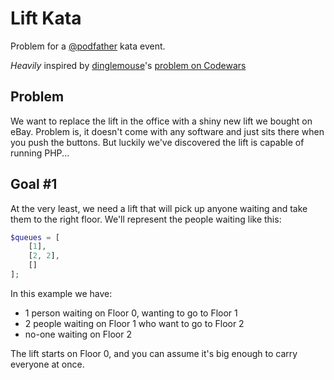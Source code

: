 # Lift Kata

Problem for a [@podfather](https://github.com/podfather) kata event.

_Heavily_ inspired by [dinglemouse](https://www.codewars.com/users/dinglemouse)'s [problem on Codewars](http://www.codewars.com/kata/the-lift/)

## Problem

We want to replace the lift in the office with a shiny new lift we bought on eBay.  Problem is, it doesn't come with any software and just sits there when you push the buttons.  But luckily we've discovered the lift is capable of running PHP...

## Goal #1

At the very least, we need a lift that will pick up anyone waiting and take them to the right floor.  We'll represent the people waiting like this:

```php
$queues = [
    [1],
    [2, 2],
    []
];
```

In this example we have:

- 1 person waiting on Floor 0, wanting to go to Floor 1
- 2 people waiting on Floor 1 who want to go to Floor 2
- no-one waiting on Floor 2

The lift starts on Floor 0, and you can assume it's big enough to carry everyone at once.
